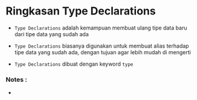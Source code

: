 # Ringkasan Type Declarations

-   ```Type Declarations``` adalah kemampuan membuat ulang tipe data baru dari tipe data yang sudah ada   
-   ```Type Declarations``` biasanya digunakan untuk membuat alias terhadap tipe data yang sudah ada, dengan tujuan agar lebih mudah di mengerti

-   ```Type Declarations``` dibuat dengan keyword ```type```

### Notes :
-   
